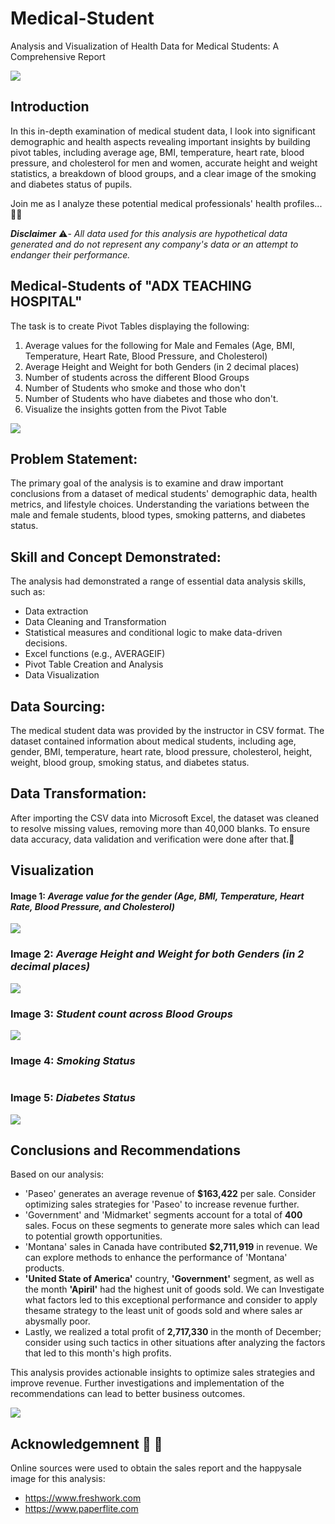 # Medical-Student
Analysis and Visualization of Health Data for Medical Students: A Comprehensive Report

![](PNG.png)

## Introduction

In this in-depth examination of medical student data, I look into significant demographic and health aspects revealing important insights by building pivot tables, including average age, BMI, temperature, heart rate, blood pressure, and cholesterol for men and women, accurate height and weight statistics, a breakdown of blood groups, and a clear image of the smoking and diabetes status of pupils. 

Join me as I analyze these potential medical professionals' health profiles...🙂😉


_**Disclaimer**_ ⚠️- _All data used for this analysis are hypothetical data generated and do not represent any company's data or an attempt to endanger their performance._

## Medical-Students of "ADX TEACHING HOSPITAL"
The task is to create Pivot Tables displaying the following:
1. Average values for the following for Male and Females (Age, BMI, Temperature, Heart Rate, Blood Pressure, and Cholesterol)
2. Average Height and Weight for both Genders (in 2 decimal places)
3. Number of students across the different Blood Groups
4. Number of Students who smoke and those who don't
5. Number of Students who have diabetes and those who don't.
6. Visualize the insights gotten from the Pivot Table

![](Picture.png)

## Problem Statement:

The primary goal of the analysis is to examine and draw important conclusions from a dataset of medical students' demographic data, health metrics, and lifestyle choices. Understanding the variations between the male and female students, blood types, smoking patterns, and diabetes status.


## Skill and Concept Demonstrated:

The analysis had demonstrated a range of essential data analysis skills, such as:
- Data extraction
- Data Cleaning and Transformation
- Statistical measures and conditional logic to make data-driven decisions.
- Excel functions (e.g., AVERAGEIF)
- Pivot Table Creation and Analysis
- Data Visualization

## Data Sourcing:

The medical student data was provided by the instructor in CSV format. The dataset contained information about medical students, including age, gender, BMI, temperature, heart rate, blood pressure, cholesterol, height, weight, blood group, smoking status, and diabetes status.


## Data Transformation:

After importing the CSV data into Microsoft Excel, the dataset was cleaned to resolve missing values, removing more than 40,000 blanks. To ensure data accuracy, data validation and verification were done after that.:muscle:


## Visualization
#### Image 1: *Average value for the gender (Age, BMI, Temperature, Heart Rate, Blood Pressure, and Cholesterol)*

![](AVG_AGE.png)

### Image 2: *Average Height and Weight for both Genders (in 2 decimal places)*

![](AVG_HGH.png)

### Image 3: *Student count across Blood Groups*  

![](Bloodgroup.png)

### Image 4: *Smoking Status* 
![]()
### Image 5: *Diabetes Status*
![](Diabetes.png)


## Conclusions and Recommendations

Based on our analysis:

- 'Paseo' generates an average revenue of **$163,422** per sale. Consider optimizing sales strategies for 'Paseo' to increase revenue further.
- 'Government' and 'Midmarket' segments account for a total of **400** sales. Focus on these segments to generate more sales which can lead to potential growth opportunities.
- 'Montana' sales in Canada have contributed **$2,711,919** in revenue. We can explore methods to enhance the performance of 'Montana' products.
- **'United State of America'** country, **'Government'** segment, as well as the month **'Apiril'** had the highest unit of goods sold. We can Investigate what factors led to this exceptional performance and consider to apply thesame strategy to the least unit of goods sold and where sales ar abysmally poor.
-   Lastly, we realized a total profit of **2,717,330** in the month of December; consider using such tactics in other situations after analyzing the factors that led to this month's high profits.

  
This analysis provides actionable insights to optimize sales strategies and improve revenue. Further investigations and implementation of the recommendations can lead to better business outcomes.

![](Happysales.png)

## Acknowledgemnent 🙏 🙏

Online sources were used to obtain the sales report and the happysale image for this analysis:
- https://www.freshwork.com
- https://www.paperflite.com








